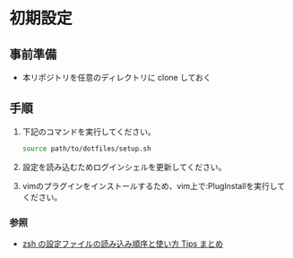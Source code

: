 # 初期設定

## 事前準備

- 本リポジトリを任意のディレクトリに clone しておく

## 手順

1. 下記のコマンドを実行してください。

    ```zsh
    source path/to/dotfiles/setup.sh
    ```

2. 設定を読み込むためログインシェルを更新してください。
3. vimのプラグインをインストールするため、vim上で:PlugInstallを実行してください。

### 参照

- [zsh の設定ファイルの読み込み順序と使い方 Tips まとめ](https://qiita.com/muran001/items/7b104d33f5ea3f75353f)

